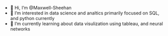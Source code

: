 - 👋 Hi, I’m @Maxwell-Sheehan
- 👀 I’m interested in data science and analtics primarily focused on SQL, and python currently
- 🌱 I’m currently learning about data visulization using tableau, and neural networks


<!---
Maxwell-Sheehan/Maxwell-Sheehan is a ✨ special ✨ repository because its `README.md` (this file) appears on your GitHub profile.
You can click the Preview link to take a look at your changes.
--->
